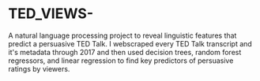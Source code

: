 # TED_VIEWS-
A natural language processing project to reveal linguistic features that predict a persuasive TED Talk. I webscraped every TED Talk transcript and it's metadata through 2017 and then used decision trees, random forest regressors, and linear regression to find key predictors of persuasive ratings by viewers.
